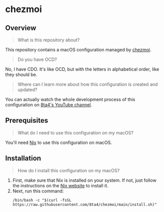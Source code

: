 # chezmoi

## Overview

> What is this repository about?

This repository contains a macOS configuration managed by [chezmoi](https://github.com/twpayne/chezmoi).

> Do you have OCD?

No, I have CDO. It's like OCD, but with the letters in alphabetical order, like they should be.

> Where can I learn more about how this configuration is created and updated?

You can actually watch the whole development process of this configuration on [8ta4's YouTube channel](https://www.youtube.com/@8ta4/streams).

## Prerequisites

> What do I need to use this configuration on my macOS?

You'll need [Nix](https://nixos.org/download.html#nix-install-macos) to use this configuration on macOS.

## Installation

> How do I install this configuration on my macOS?

1. First, make sure that Nix is installed on your system. If not, just follow the instructions on the [Nix website](https://nixos.org/download.html#nix-install-macos) to install it.
2. Next, run this command:
   ```
   /bin/bash -c "$(curl -fsSL https://raw.githubusercontent.com/8ta4/chezmoi/main/install.sh)"
   ```
